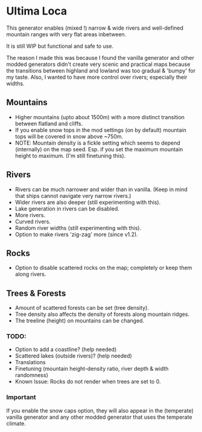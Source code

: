 # Ultima Loca

This generator enables (mixed !) narrow & wide rivers and well-defined mountain ranges with very flat areas inbetween.

It is still WIP but functional and safe to use.

The reason I made this was because I found the vanilla generator and other modded generators didn't create very scenic and practical maps because the transitions between highland and lowland was too gradual & 'bumpy' for my taste. Also, I wanted to have more control over rivers; especially their widths.

## Mountains
- Higher mountains (upto about 1500m) with a more distinct transition between flatland and cliffs.
- If you enable snow tops in the mod settings (on by default) mountain tops will be covered in snow above ~750m.
- NOTE: Mountain density is a fickle setting which seems to depend (internally) on the map seed. Esp. if you set the maximum mountain height to maximum. (I'm still finetuning this).

## Rivers
- Rivers can be much narrower and wider than in vanilla. (Keep in mind that ships cannot navigate very narrow rivers.)
- Wider rivers are also deeper (still experimenting with this).
- Lake generation in rivers can be disabled.
- More rivers.
- Curved rivers.
- Random river widths (still experimenting with this).
- Option to make rivers 'zig-zag' more (since v1.2).

## Rocks
- Option to disable scattered rocks on the map; completely or keep them along rivers.

## Trees & Forests
- Amount of scattered forests can be set (tree density).
- Tree density also affects the density of forests along mountain ridges.
- The treeline (height) on mountains can be changed.

### TODO:
- Option to add a coastline? (help needed)
- Scattered lakes (outside rivers)? (help needed)
- Translations
- Finetuning (mountain height-density ratio, river depth & width randomness)
- Known Issue: Rocks do not render when trees are set to 0.

### Important
If you enable the snow caps option, they will also appear in the (temperate) vanilla generator and any other modded generator that uses the temperate climate.
